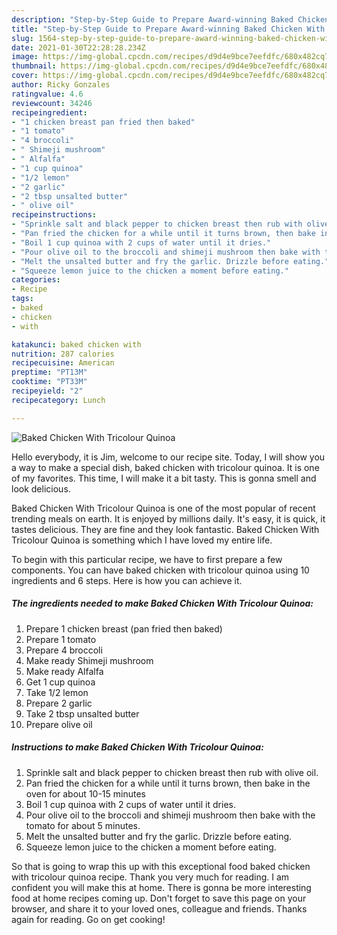```yaml
---
description: "Step-by-Step Guide to Prepare Award-winning Baked Chicken With Tricolour Quinoa"
title: "Step-by-Step Guide to Prepare Award-winning Baked Chicken With Tricolour Quinoa"
slug: 1564-step-by-step-guide-to-prepare-award-winning-baked-chicken-with-tricolour-quinoa
date: 2021-01-30T22:28:28.234Z
image: https://img-global.cpcdn.com/recipes/d9d4e9bce7eefdfc/680x482cq70/baked-chicken-with-tricolour-quinoa-recipe-main-photo.jpg
thumbnail: https://img-global.cpcdn.com/recipes/d9d4e9bce7eefdfc/680x482cq70/baked-chicken-with-tricolour-quinoa-recipe-main-photo.jpg
cover: https://img-global.cpcdn.com/recipes/d9d4e9bce7eefdfc/680x482cq70/baked-chicken-with-tricolour-quinoa-recipe-main-photo.jpg
author: Ricky Gonzales
ratingvalue: 4.6
reviewcount: 34246
recipeingredient:
- "1 chicken breast pan fried then baked"
- "1 tomato"
- "4 broccoli"
- " Shimeji mushroom"
- " Alfalfa"
- "1 cup quinoa"
- "1/2 lemon"
- "2 garlic"
- "2 tbsp unsalted butter"
- " olive oil"
recipeinstructions:
- "Sprinkle salt and black pepper to chicken breast then rub with olive oil."
- "Pan fried the chicken for a while until it turns brown, then bake in the oven for about 10-15 minutes"
- "Boil 1 cup quinoa with 2 cups of water until it dries."
- "Pour olive oil to the broccoli and shimeji mushroom then bake with the tomato for about 5 minutes."
- "Melt the unsalted butter and fry the garlic. Drizzle before eating."
- "Squeeze lemon juice to the chicken a moment before eating."
categories:
- Recipe
tags:
- baked
- chicken
- with

katakunci: baked chicken with 
nutrition: 287 calories
recipecuisine: American
preptime: "PT13M"
cooktime: "PT33M"
recipeyield: "2"
recipecategory: Lunch

---
```



![Baked Chicken With Tricolour Quinoa](https://img-global.cpcdn.com/recipes/d9d4e9bce7eefdfc/680x482cq70/baked-chicken-with-tricolour-quinoa-recipe-main-photo.jpg)

Hello everybody, it is Jim, welcome to our recipe site. Today, I will show you a way to make a special dish, baked chicken with tricolour quinoa. It is one of my favorites. This time, I will make it a bit tasty. This is gonna smell and look delicious.



Baked Chicken With Tricolour Quinoa is one of the most popular of recent trending meals on earth. It is enjoyed by millions daily. It's easy, it is quick, it tastes delicious. They are fine and they look fantastic. Baked Chicken With Tricolour Quinoa is something which I have loved my entire life.


To begin with this particular recipe, we have to first prepare a few components. You can have baked chicken with tricolour quinoa using 10 ingredients and 6 steps. Here is how you can achieve it.

<!--inarticleads1-->

##### The ingredients needed to make Baked Chicken With Tricolour Quinoa:

1. Prepare 1 chicken breast (pan fried then baked)
1. Prepare 1 tomato
1. Prepare 4 broccoli
1. Make ready  Shimeji mushroom
1. Make ready  Alfalfa
1. Get 1 cup quinoa
1. Take 1/2 lemon
1. Prepare 2 garlic
1. Take 2 tbsp unsalted butter
1. Prepare  olive oil




<!--inarticleads2-->

##### Instructions to make Baked Chicken With Tricolour Quinoa:

1. Sprinkle salt and black pepper to chicken breast then rub with olive oil.
1. Pan fried the chicken for a while until it turns brown, then bake in the oven for about 10-15 minutes
1. Boil 1 cup quinoa with 2 cups of water until it dries.
1. Pour olive oil to the broccoli and shimeji mushroom then bake with the tomato for about 5 minutes.
1. Melt the unsalted butter and fry the garlic. Drizzle before eating.
1. Squeeze lemon juice to the chicken a moment before eating.




So that is going to wrap this up with this exceptional food baked chicken with tricolour quinoa recipe. Thank you very much for reading. I am confident you will make this at home. There is gonna be more interesting food at home recipes coming up. Don't forget to save this page on your browser, and share it to your loved ones, colleague and friends. Thanks again for reading. Go on get cooking!
